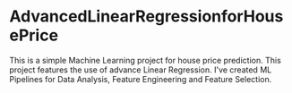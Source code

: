 # AdvancedLinearRegressionforHousePrice

This is a simple Machine Learning project for house price prediction.
This project features the use of advance Linear Regression.
I've created ML Pipelines for Data Analysis, Feature Engineering and Feature Selection.
